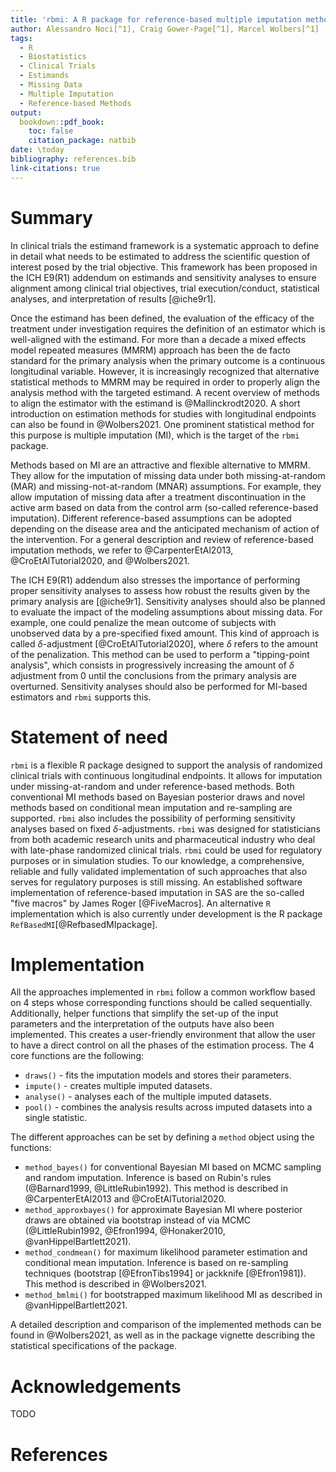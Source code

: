 ```yaml
--- 
title: 'rbmi: A R package for reference-based multiple imputation methods'
author: Alessandro Noci[^1], Craig Gower-Page[^1], Marcel Wolbers[^1]
tags:
  - R
  - Biostatistics
  - Clinical Trials
  - Estimands
  - Missing Data
  - Multiple Imputation
  - Reference-based Methods
output: 
  bookdown::pdf_book:
    toc: false
    citation_package: natbib
date: \today
bibliography: references.bib
link-citations: true
---
```


[^1]: Affiliation: F.Hoffmann La-Roche

# Summary

In clinical trials the estimand framework is a systematic approach to define in detail what needs to be estimated to address the scientific question of interest posed by the trial objective. This framework has been proposed in the ICH E9(R1) addendum on estimands and sensitivity analyses to ensure alignment among clinical trial objectives, trial execution/conduct, statistical analyses, and interpretation of results [@iche9r1].

Once the estimand has been defined, the evaluation of the efficacy of the treatment under investigation requires the definition of an estimator which is well-aligned with the estimand. For more than a decade a mixed effects model repeated measures (MMRM) approach has been the de facto standard for the primary analysis when the primary outcome is a continuous longitudinal variable. However, it is increasingly recognized that alternative statistical methods to MMRM may be required in order to properly align the analysis method with the targeted estimand. A recent overview of methods to align the estimator with the estimand is @Mallinckrodt2020. A short introduction on estimation methods for studies with longitudinal endpoints can also be found in @Wolbers2021. One prominent statistical method for this purpose is multiple imputation (MI), which is the target of the `rbmi` package. 

Methods based on MI are an attractive and flexible alternative to MMRM. They allow for the imputation of missing data under both missing-at-random (MAR) and missing-not-at-random (MNAR) assumptions. For example, they allow imputation of missing data after a treatment discontinuation in the active arm based on data from the control arm (so-called reference-based imputation). Different reference-based assumptions can be adopted depending on the disease area and the anticipated mechanism of action of the intervention. For a general description and review of reference-based imputation methods, we refer to @CarpenterEtAl2013, @CroEtAlTutorial2020, and @Wolbers2021.

The ICH E9(R1) addendum also stresses the importance of performing proper sensitivity analyses to assess how robust the results given by the primary analysis are [@iche9r1]. Sensitivity analyses should also be planned to evaluate the impact of the modeling assumptions about missing data. For example, one could penalize the mean outcome of subjects with unobserved data by a pre-specified fixed amount. This kind of approach is called $\delta$-adjustment [@CroEtAlTutorial2020], where $\delta$ refers to the amount of the penalization. This method can be used to perform a "tipping-point analysis", which consists in progressively increasing the amount of $\delta$ adjustment from 0 until the conclusions from the primary analysis are overturned. Sensitivity analyses should also be performed for MI-based estimators and `rbmi` supports this.

# Statement of need

`rbmi` is a flexible R package designed to support the analysis of randomized clinical trials with continuous longitudinal endpoints. It allows for imputation under missing-at-random and under reference-based methods. Both conventional MI methods based on Bayesian posterior draws and novel methods based on conditional mean imputation and re-sampling are supported. `rbmi` also includes the possibility of performing sensitivity analyses based on fixed $\delta$-adjustments. `rbmi` was designed for statisticians from both academic research units and pharmaceutical industry who deal with late-phase randomized clinical trials. `rbmi` could be used for regulatory purposes or in simulation studies. To our knowledge, a comprehensive, reliable and fully validated implementation of such approaches that also serves for regulatory purposes is still missing. An established software implementation of reference-based imputation in SAS are the so-called "five macros" by James Roger [@FiveMacros]. An alternative `R` implementation which is also currently under development is the R package `RefBasedMI`[@RefbasedMIpackage].

# Implementation

All the approaches implemented in `rbmi` follow a common workflow based on 4 steps whose corresponding functions should be called sequentially. Additionally, helper functions that simplify the set-up of the input parameters and the interpretation of the outputs have also been implemented. This creates a user-friendly environment that allow the user to have a direct control on all the phases of the estimation process. The 4 core functions are the following:

- `draws()` - fits the imputation models and stores their parameters.
- `impute()` - creates multiple imputed datasets.
- `analyse()` - analyses each of the multiple imputed datasets.
- `pool()` - combines the analysis results across imputed datasets into a single statistic.

The different approaches can be set by defining a `method` object using the functions:

- `method_bayes()` for conventional Bayesian MI based on MCMC sampling and random imputation. Inference is based on Rubin's rules (@Barnard1999, @LittleRubin1992). This method is described in @CarpenterEtAl2013 and @CroEtAlTutorial2020.
- `method_approxbayes()` for approximate Bayesian MI where posterior draws are obtained via bootstrap instead of via MCMC (@LittleRubin1992, @Efron1994, @Honaker2010, @vanHippelBartlett2021).
- `method_condmean()` for maximum likelihood parameter estimation and conditional mean imputation. Inference is based on re-sampling techniques (bootstrap [@EfronTibs1994] or jackknife [@Efron1981]). This method is described in @Wolbers2021.
- `method_bmlmi()` for bootstrapped maximum likelihood MI as described in @vanHippelBartlett2021.

A detailed description and comparison of the implemented methods can be found in @Wolbers2021, as well as in the package vignette describing the statistical specifications of the package.

# Acknowledgements

TODO

# References
